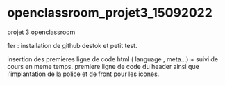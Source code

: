# openclassroom_projet3_15092022
 projet 3 openclassroom

1er : installation de github destok et petit test.

insertion des premieres ligne de code html ( language , meta...) + suivi de cours en meme temps.
premiere ligne de code du header ainsi que l'implantation de la police et de front pour les icones.